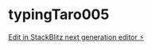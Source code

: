 # typingTaro005

[Edit in StackBlitz next generation editor ⚡️](https://stackblitz.com/~/github.com/tamatrading/typingTaro005)